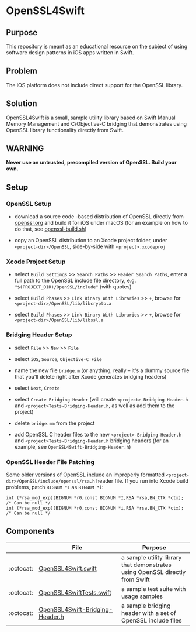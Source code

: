 # OpenSSL4Swift

## Purpose

This repository is meant as an educational resource on the subject of using software design patterns in iOS apps written in Swift.

## Problem

The iOS platform does not include direct support for the OpenSSL library.

## Solution

OpenSSL4Swift is a small, sample utility library based on Swift Manual Memory Management and C/Objective-C bridging that demonstrates using OpenSSL library functionality directly from Swift.

## WARNING

**Never use an untrusted, precompiled version of OpenSSL. Build your own.**

## Setup

### OpenSSL Setup

- download a source code -based distribution of OpenSSL directly from [openssl.org](https://www.openssl.org) and build it for iOS under macOS (for an example on how to do that, see [openssl-build.sh](https://gist.github.com/foozmeat/5154962))

- copy an OpenSSL distribution to an Xcode project folder, under `<project-dir>/OpenSSL`, side-by-side with `<project>.xcodeproj`

### Xcode Project Setup

- select `Build Settings` >> `Search Paths` >> `Header Search Paths`, enter a full path to the OpenSSL include file directory, e.g. `"$(PROJECT_DIR)/OpenSSL/include"` (with quotes)

- select `Build Phases` >> `Link Binary With Libraries` >> `+`, browse for `<project-dir>/OpenSSL/lib/libcrypto.a`

- select `Build Phases` >> `Link Binary With Libraries` >> `+`, browse for `<project-dir>/OpenSSL/lib/libssl.a`

### Bridging Header Setup

- select `File` >> `New` >> `File`

- select `iOS`, `Source`, `Objective-C File`

- name the new file `bridge.m` (or anything, really – it's a dummy source file that you'll delete right after Xcode generates bridging headers)

- select `Next`, `Create`

- select `Create Bridging Header` (will create `<project>-Bridging-Header.h` and `<project>Tests-Bridging-Header.h`, as well as add them to the project)

- delete `bridge.mm` from the project

- add OpenSSL C header files to the new `<project>-Bridging-Header.h` and `<project>Tests-Bridging-Header.h` bridging headers (for an example, see `OpenSSL4Swift-Bridging-Header.h`)

### OpenSSL Header File Patching

Some older versions of OpenSSL include an improperly formatted `<project-dir>/OpenSSL/include/openssl/rsa.h` header file. If you run into Xcode build problems, patch `BIGNUM *I` as `BIGNUM *i`:

	int (*rsa_mod_exp)(BIGNUM *r0,const BIGNUM *I,RSA *rsa,BN_CTX *ctx); /* Can be null */
	int (*rsa_mod_exp)(BIGNUM *r0,const BIGNUM *i,RSA *rsa,BN_CTX *ctx); /* Can be null */

## Components

|         | File | Purpose |
----------|------|----------
:octocat: | [OpenSSL4Swift.swift](OpenSSL4Swift/OpenSSL4Swift.swift) | a sample utility library that demonstrates using OpenSSL directly from Swift
:octocat: | [OpenSSL4SwiftTests.swift](OpenSSL4SwiftTests/OpenSSL4SwiftTests.swift) | a sample test suite with usage samples
:octocat: | [OpenSSL4Swift-Bridging-Header.h](OpenSSL4Swift-Bridging-Header.h) | a sample bridging header with a set of OpenSSL include files
